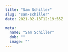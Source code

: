 ```yaml
---
title: "Sam Schiller"
slug: "sam-schiller"
date: 2021-02-13T12:19:55Z

meta:
  name: "Sam Schiller"
  dob: ""
  image: ""
---
```



